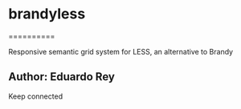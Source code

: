 # brandyless
==========

Responsive semantic grid system for LESS, an alternative to Brandy

## Author: Eduardo Rey

Keep connected